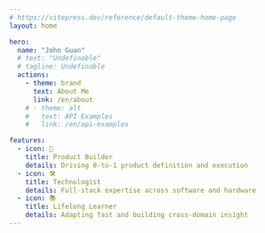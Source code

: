 ```yaml
---
# https://vitepress.dev/reference/default-theme-home-page
layout: home

hero:
  name: "John Guan"
  # text: "Undefinable"
  # tagline: Undefinable
  actions:
    - theme: brand
      text: About Me
      link: /en/about
    # - theme: alt
    #   text: API Examples
    #   link: /en/api-examples

features:
  - icon: 🧭
    title: Product Builder
    details: Driving 0-to-1 product definition and execution
  - icon: 🛠️
    title: Technologist
    details: Full-stack expertise across software and hardware
  - icon: 📚
    title: Lifelong Learner
    details: Adapting fast and building cross-domain insight
---
```

